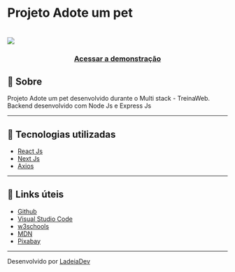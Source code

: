 <h1>Projeto Adote um pet</h1>

<h1>
  <img src="https://ik.imagekit.io/ladeiaDev/2022-06-18-15-32-pets-treina-p06vzwvrm-fladeia.vercel.app_eFwCAG7Dp.png?ik-sdk-version=javascript-1.4.3&updatedAt=1655577242305">
</h1>

<h3 align="center">
  <a href="https://" target="_blank">Acessar a demonstração</a>
</h3>

## 🎫 Sobre

Projeto Adote um pet desenvolvido durante o Multi stack - TreinaWeb. Backend desenvolvido com Node Js e Express Js

---

## 🚀 Tecnologias utilizadas

- [React Js](https://reactjs.org/)
- [Next Js](https://nextjs.org/)
- [Axios](https://axios-http.com/)

---

## 🔗 Links úteis

- [Github](https://github.com/)
- [Visual Studio Code](https://code.visualstudio.com/)
- [w3schools](https://www.w3schools.com/)
- [MDN](https://developer.mozilla.org/)
- [Pixabay](https://pixabay.com/)

---

Desenvolvido por [LadeiaDev](https://ladeia.dev.br/)
